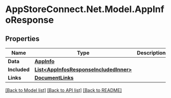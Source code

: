 # AppStoreConnect.Net.Model.AppInfoResponse

## Properties

Name | Type | Description | Notes
------------ | ------------- | ------------- | -------------
**Data** | [**AppInfo**](AppInfo.md) |  | 
**Included** | [**List&lt;AppInfosResponseIncludedInner&gt;**](AppInfosResponseIncludedInner.md) |  | [optional] 
**Links** | [**DocumentLinks**](DocumentLinks.md) |  | 

[[Back to Model list]](../README.md#documentation-for-models) [[Back to API list]](../README.md#documentation-for-api-endpoints) [[Back to README]](../README.md)

